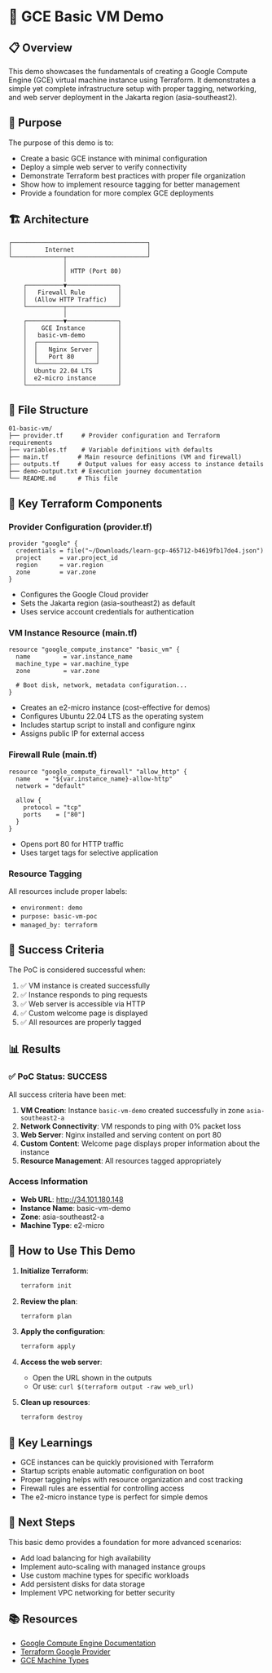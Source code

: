 # 🚀 GCE Basic VM Demo

## 📋 Overview

This demo showcases the fundamentals of creating a Google Compute Engine (GCE) virtual machine instance using Terraform. It demonstrates a simple yet complete infrastructure setup with proper tagging, networking, and web server deployment in the Jakarta region (asia-southeast2).

## 🎯 Purpose

The purpose of this demo is to:
- Create a basic GCE instance with minimal configuration
- Deploy a simple web server to verify connectivity
- Demonstrate Terraform best practices with proper file organization
- Show how to implement resource tagging for better management
- Provide a foundation for more complex GCE deployments

## 🏗️ Architecture

```
┌─────────────────────────────────────┐
│         Internet                    │
└──────────────┬──────────────────────┘
               │
               │ HTTP (Port 80)
               │
    ┌──────────▼──────────────┐
    │   Firewall Rule         │
    │  (Allow HTTP Traffic)   │
    └──────────┬──────────────┘
               │
    ┌──────────▼──────────────┐
    │    GCE Instance         │
    │   basic-vm-demo         │
    │  ┌────────────────┐     │
    │  │   Nginx Server │     │
    │  │   Port 80      │     │
    │  └────────────────┘     │
    │  Ubuntu 22.04 LTS       │
    │  e2-micro instance      │
    └─────────────────────────┘
```

## 📁 File Structure

```
01-basic-vm/
├── provider.tf     # Provider configuration and Terraform requirements
├── variables.tf    # Variable definitions with defaults
├── main.tf        # Main resource definitions (VM and firewall)
├── outputs.tf     # Output values for easy access to instance details
├── demo-output.txt # Execution journey documentation
└── README.md      # This file
```

## 🔧 Key Terraform Components

### Provider Configuration (provider.tf)
```hcl
provider "google" {
  credentials = file("~/Downloads/learn-gcp-465712-b4619fb17de4.json")
  project     = var.project_id
  region      = var.region
  zone        = var.zone
}
```
- Configures the Google Cloud provider
- Sets the Jakarta region (asia-southeast2) as default
- Uses service account credentials for authentication

### VM Instance Resource (main.tf)
```hcl
resource "google_compute_instance" "basic_vm" {
  name         = var.instance_name
  machine_type = var.machine_type
  zone         = var.zone
  
  # Boot disk, network, metadata configuration...
}
```
- Creates an e2-micro instance (cost-effective for demos)
- Configures Ubuntu 22.04 LTS as the operating system
- Includes startup script to install and configure nginx
- Assigns public IP for external access

### Firewall Rule (main.tf)
```hcl
resource "google_compute_firewall" "allow_http" {
  name    = "${var.instance_name}-allow-http"
  network = "default"
  
  allow {
    protocol = "tcp"
    ports    = ["80"]
  }
}
```
- Opens port 80 for HTTP traffic
- Uses target tags for selective application

### Resource Tagging
All resources include proper labels:
- `environment: demo`
- `purpose: basic-vm-poc`
- `managed_by: terraform`

## 🎯 Success Criteria

The PoC is considered successful when:
1. ✅ VM instance is created successfully
2. ✅ Instance responds to ping requests
3. ✅ Web server is accessible via HTTP
4. ✅ Custom welcome page is displayed
5. ✅ All resources are properly tagged

## 📊 Results

### ✅ PoC Status: **SUCCESS**

All success criteria have been met:

1. **VM Creation**: Instance `basic-vm-demo` created successfully in zone `asia-southeast2-a`
2. **Network Connectivity**: VM responds to ping with 0% packet loss
3. **Web Server**: Nginx installed and serving content on port 80
4. **Custom Content**: Welcome page displays proper information about the instance
5. **Resource Management**: All resources tagged appropriately

### Access Information
- **Web URL**: http://34.101.180.148
- **Instance Name**: basic-vm-demo
- **Zone**: asia-southeast2-a
- **Machine Type**: e2-micro

## 🚀 How to Use This Demo

1. **Initialize Terraform**:
   ```bash
   terraform init
   ```

2. **Review the plan**:
   ```bash
   terraform plan
   ```

3. **Apply the configuration**:
   ```bash
   terraform apply
   ```

4. **Access the web server**:
   - Open the URL shown in the outputs
   - Or use: `curl $(terraform output -raw web_url)`

5. **Clean up resources**:
   ```bash
   terraform destroy
   ```

## 📝 Key Learnings

- GCE instances can be quickly provisioned with Terraform
- Startup scripts enable automatic configuration on boot
- Proper tagging helps with resource organization and cost tracking
- Firewall rules are essential for controlling access
- The e2-micro instance type is perfect for simple demos

## 🔄 Next Steps

This basic demo provides a foundation for more advanced scenarios:
- Add load balancing for high availability
- Implement auto-scaling with managed instance groups
- Use custom machine types for specific workloads
- Add persistent disks for data storage
- Implement VPC networking for better security

## 📚 Resources

- [Google Compute Engine Documentation](https://cloud.google.com/compute/docs)
- [Terraform Google Provider](https://registry.terraform.io/providers/hashicorp/google/latest/docs)
- [GCE Machine Types](https://cloud.google.com/compute/docs/machine-types)